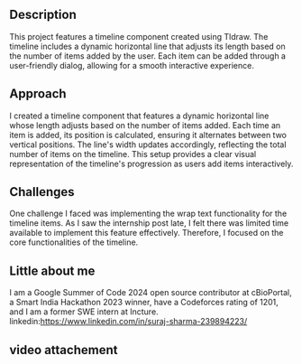 ## Description
This project features a timeline component created using Tldraw. The timeline includes a dynamic horizontal line that adjusts its length based on the number of items added by the user. Each item can be added through a user-friendly dialog, allowing for a smooth interactive experience.

## Approach
I created a timeline component that features a dynamic horizontal line whose length adjusts based on the number of items added. Each time an item is added, its position is calculated, ensuring it alternates between two vertical positions. The line's width updates accordingly, reflecting the total number of items on the timeline. This setup provides a clear visual representation of the timeline's progression as users add items interactively.

## Challenges
One challenge I faced was implementing the wrap text functionality for the timeline items. As I saw the internship post late, I felt there was limited time available to implement this feature effectively. Therefore, I focused on the core functionalities of the timeline.


## Little about me
I am a Google Summer of Code 2024 open source contributor at cBioPortal, a Smart India Hackathon 2023 winner, have a Codeforces rating of 1201, and I am a former SWE intern at Incture.
linkedin:https://www.linkedin.com/in/suraj-sharma-239894223/


## video attachement